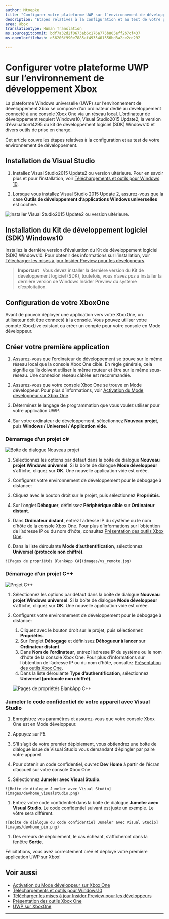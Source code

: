 ```yaml
---
author: Mtoepke
title: "Configurer votre plateforme UWP sur l’environnement de développement Xbox"
description: "Étapes relatives à la configuration et au test de votre plateforme Windows universelle sur l’environnement de développement Xbox."
area: Xbox
translationtype: Human Translation
ms.sourcegitcommit: bdf7a32d2f0673ab6c176a775b805eff2b7cf437
ms.openlocfilehash: d56206f990e7885af4935401356bd3a2ce2cd292

---
```


# Configurer votre plateforme UWP sur l’environnement de développement Xbox

La plateforme Windows universelle (UWP) sur l’environnement de développement Xbox se compose d’un ordinateur dédié au développement connecté à une console Xbox One via un réseau local.
L’ordinateur de développement requiert Windows10, Visual Studio2015 Update2, la version d’évaluation14295 du kit de développement logiciel (SDK) Windows10 et divers outils de prise en charge.


Cet article couvre les étapes relatives à la configuration et au test de votre environnement de développement.

## Installation de Visual Studio

1. Installez Visual Studio2015 Update2 ou version ultérieure. Pour en savoir plus et pour l’installation, voir [Téléchargements et outils pour Windows 10](https://dev.windows.com/downloads).

1. Lorsque vous installez Visual Studio 2015 Update 2, assurez-vous que la case **Outils de développement d’applications Windows universelles** est cochée.

  ![Installer Visual Studio2015 Update2 ou version ultérieure.](images/vs_install_tools.png)

## Installation du Kit de développement logiciel (SDK) Windows10

Installez la dernière version d’évaluation du Kit de développement logiciel (SDK) Windows10. Pour obtenir des informations sur l’installation, voir [Télécharger les mises à jour Insider Preview pour les développeurs](http://go.microsoft.com/fwlink/p/?LinkId=780552).

  > **Important** &nbsp;&nbsp;Vous devez installer la dernière version du Kit de développement logiciel (SDK), toutefois, vous n’avez _pas_ à installer la dernière version de Windows Insider Preview du système d’exploitation.

## Configuration de votre XboxOne

Avant de pouvoir déployer une application vers votre XboxOne, un utilisateur doit être connecté à la console. Vous pouvez utiliser votre compte XboxLive existant ou créer un compte pour votre console en Mode développeur. 

## Créer votre première application

1. Assurez-vous que l’ordinateur de développement se trouve sur le même réseau local que la console Xbox One cible. En règle générale, cela signifie qu’ils doivent utiliser le même routeur et être sur le même sous-réseau. Une connexion réseau câblée est recommandée.

1. Assurez-vous que votre console Xbox One se trouve en Mode développeur.  Pour plus d’informations, voir [Activation du Mode développeur sur Xbox One](devkit-activation.md).

1. Déterminez le langage de programmation que vous voulez utiliser pour votre application UWP.

1. Sur votre ordinateur de développement, sélectionnez **Nouveau projet**, puis **Windows / Universel / Application vide**.

### Démarrage d’un projet c#

  ![Boîte de dialogue Nouveau projet](images/vs_universal_blank.jpg)

1. Sélectionnez les options par défaut dans la boîte de dialogue **Nouveau projet Windows universel**. Si la boîte de dialogue **Mode développeur** s’affiche, cliquez sur **OK**. Une nouvelle application vide est créée.

1. Configurez votre environnement de développement pour le débogage à distance:

  1. Cliquez avec le bouton droit sur le projet, puis sélectionnez **Propriétés**.
  1. Sur l’onglet **Déboguer**, définissez **Périphérique cible** sur **Ordinateur distant**.
  1. Dans **Ordinateur distant**, entrez l’adresse IP du système ou le nom d’hôte de la console Xbox One. Pour plus d’informations sur l’obtention de l’adresse IP ou du nom d’hôte, consultez [Présentation des outils Xbox One](introduction-to-xbox-tools.md).
  1. Dans la liste déroulante **Mode d’authentification**, sélectionnez **Universel (protocole non chiffré)**.

    ![Pages de propriétés BlankApp C#](images/vs_remote.jpg)

### Démarrage d’un projet C++

  ![Projet C++](images/vs_universal_cpp_blank.jpg)

1. Sélectionnez les options par défaut dans la boîte de dialogue **Nouveau projet Windows universel**. Si la boîte de dialogue **Mode développeur** s’affiche, cliquez sur **OK**. Une nouvelle application vide est créée.

1. Configurez votre environnement de développement pour le débogage à distance:

   1. Cliquez avec le bouton droit sur le projet, puis sélectionnez **Propriétés**.
   1. Sur l’onglet **Débogage** et définissez **Débogueur à lancer** sur **Ordinateur distant**.
   1. Dans **Nom de l’ordinateur**, entrez l’adresse IP du système ou le nom d’hôte de la console Xbox One. Pour plus d’informations sur l’obtention de l’adresse IP ou du nom d’hôte, consultez [Présentation des outils Xbox One](introduction-to-xbox-tools.md).
   1. Dans la liste déroulante **Type d’authentification**, sélectionnez **Universel (protocole non chiffré)**.

    ![Pages de propriétés BlankApp C++](images/vs_remote_cpp.jpg)

### Jumeler le code confidentiel de votre appareil avec Visual Studio

1. Enregistrez vos paramètres et assurez-vous que votre console Xbox One est en Mode développeur.

1. Appuyez sur F5.

1. S’il s’agit de votre premier déploiement, vous obtiendrez une boîte de dialogue issue de Visual Studio vous demandant d’épingler par paire votre appareil.

  1. Pour obtenir un code confidentiel, ouvrez **Dev Home** à partir de l’écran d’accueil sur votre console Xbox One.
  1. Sélectionnez **Jumeler avec Visual Studio**.

    ![Boîte de dialogue Jumeler avec Visual Studio](images/devhome_visualstudio.png)

  1. Entrez votre code confidentiel dans la boîte de dialogue **Jumeler avec Visual Studio**. Le code confidentiel suivant est juste un exemple. Le vôtre sera différent.

    ![Boîte de dialogue du code confidentiel Jumeler avec Visual Studio](images/devhome_pin.png)

  1. Des erreurs de déploiement, le cas échéant, s’afficheront dans la fenêtre **Sortie**.

Félicitations, vous avez correctement créé et déployé votre première application UWP sur Xbox!



## Voir aussi
- [Activation du Mode développeur sur Xbox One](devkit-activation.md)  
- [Téléchargements et outils pour Windows10](https://dev.windows.com/downloads)  
- [Télécharger les mises à jour Insider Preview pour les développeurs](http://go.microsoft.com/fwlink/?LinkId=780552)  
- [Présentation des outils Xbox One](introduction-to-xbox-tools.md) 
- [UWP sur XboxOne](index.md)

----



<!--HONumber=Jun16_HO5-->


